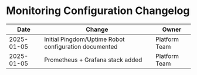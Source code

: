 # Monitoring Configuration Changelog

| Date | Change | Owner |
|------|--------|-------|
| 2025-01-05 | Initial Pingdom/Uptime Robot configuration documented | Platform Team |
| 2025-01-05 | Prometheus + Grafana stack added | Platform Team |

